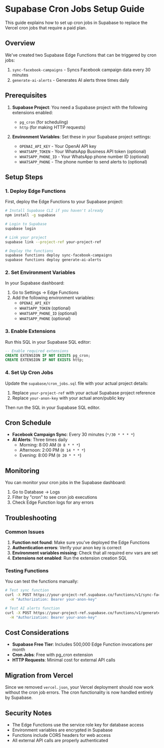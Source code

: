 # Supabase Cron Jobs Setup Guide

This guide explains how to set up cron jobs in Supabase to replace the Vercel cron jobs that require a paid plan.

## Overview

We've created two Supabase Edge Functions that can be triggered by cron jobs:
1. `sync-facebook-campaigns` - Syncs Facebook campaign data every 30 minutes
2. `generate-ai-alerts` - Generates AI alerts three times daily

## Prerequisites

1. **Supabase Project**: You need a Supabase project with the following extensions enabled:
   - `pg_cron` (for scheduling)
   - `http` (for making HTTP requests)

2. **Environment Variables**: Set these in your Supabase project settings:
   - `OPENAI_API_KEY` - Your OpenAI API key
   - `WHATSAPP_TOKEN` - Your WhatsApp Business API token (optional)
   - `WHATSAPP_PHONE_ID` - Your WhatsApp phone number ID (optional)
   - `WHATSAPP_PHONE` - The phone number to send alerts to (optional)

## Setup Steps

### 1. Deploy Edge Functions

First, deploy the Edge Functions to your Supabase project:

```bash
# Install Supabase CLI if you haven't already
npm install -g supabase

# Login to Supabase
supabase login

# Link your project
supabase link --project-ref your-project-ref

# Deploy the functions
supabase functions deploy sync-facebook-campaigns
supabase functions deploy generate-ai-alerts
```

### 2. Set Environment Variables

In your Supabase dashboard:
1. Go to Settings → Edge Functions
2. Add the following environment variables:
   - `OPENAI_API_KEY`
   - `WHATSAPP_TOKEN` (optional)
   - `WHATSAPP_PHONE_ID` (optional)
   - `WHATSAPP_PHONE` (optional)

### 3. Enable Extensions

Run this SQL in your Supabase SQL editor:

```sql
-- Enable required extensions
CREATE EXTENSION IF NOT EXISTS pg_cron;
CREATE EXTENSION IF NOT EXISTS http;
```

### 4. Set Up Cron Jobs

Update the `supabase/cron_jobs.sql` file with your actual project details:

1. Replace `your-project-ref` with your actual Supabase project reference
2. Replace `your-anon-key` with your actual anon/public key

Then run the SQL in your Supabase SQL editor.

## Cron Schedule

- **Facebook Campaign Sync**: Every 30 minutes (`*/30 * * * *`)
- **AI Alerts**: Three times daily
  - Morning: 8:00 AM (`0 8 * * *`)
  - Afternoon: 2:00 PM (`0 14 * * *`)
  - Evening: 8:00 PM (`0 20 * * *`)

## Monitoring

You can monitor your cron jobs in the Supabase dashboard:

1. Go to Database → Logs
2. Filter by "cron" to see cron job executions
3. Check Edge Function logs for any errors

## Troubleshooting

### Common Issues

1. **Function not found**: Make sure you've deployed the Edge Functions
2. **Authentication errors**: Verify your anon key is correct
3. **Environment variables missing**: Check that all required env vars are set
4. **Extensions not enabled**: Run the extension creation SQL

### Testing Functions

You can test the functions manually:

```bash
# Test sync function
curl -X POST https://your-project-ref.supabase.co/functions/v1/sync-facebook-campaigns \
  -H "Authorization: Bearer your-anon-key"

# Test AI alerts function
curl -X POST https://your-project-ref.supabase.co/functions/v1/generate-ai-alerts \
  -H "Authorization: Bearer your-anon-key"
```

## Cost Considerations

- **Supabase Free Tier**: Includes 500,000 Edge Function invocations per month
- **Cron Jobs**: Free with pg_cron extension
- **HTTP Requests**: Minimal cost for external API calls

## Migration from Vercel

Since we removed `vercel.json`, your Vercel deployment should now work without the cron job errors. The cron functionality is now handled entirely by Supabase.

## Security Notes

- The Edge Functions use the service role key for database access
- Environment variables are encrypted in Supabase
- Functions include CORS headers for web access
- All external API calls are properly authenticated 